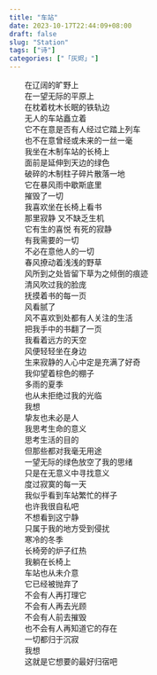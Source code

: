 ```yaml
---  
title: "车站"  
date: 2023-10-17T22:44:09+08:00  
draft: false  
slug: "Station"  
tags: ["诗"]  
categories: ["「灰烬」"]  
---  
```

　　在辽阔的旷野上  
　　在一望无际的平原上  
　　在枕着枕木长眠的铁轨边  
　　无人的车站矗立着  
　　它不在意是否有人经过它踏上列车  
　　也不在意曾经或未来的一丝一毫  
　　我坐在木制车站的长椅上  
　　面前是延伸到天边的绿色  
　　破碎的木制柱子碎片散落一地  
　　它在暴风雨中歇斯底里  
　　摧毁了一切  
　　我喜欢坐在长椅上看书  
　　那里寂静 又不缺乏生机  
　　它有生的喜悦 有死的寂静  
　　有我需要的一切  
　　不必在意他人的一切  
　　春风撩动着浅浅的野草  
　　风所到之处皆留下草为之倾倒的痕迹  
　　清风吹过我的脸庞  
　　抚摸着书的每一页  
　　风看腻了  
　　风不喜欢到处都有人关注的生活  
　　把我手中的书翻了一页  
　　我看着远方的天空  
　　风便轻轻坐在身边  
　　生来寂静的人心中定是充满了好奇  
　　我仰望着棕色的棚子  
　　多雨的夏季  
　　也从未拒绝过我的光临  
　　我想  
　　挚友也未必是人  
　　我思考生命的意义  
　　思考生活的目的  
　　但那些都对我毫无用途  
　　一望无际的绿色放空了我的思绪  
　　只是在无意义中寻找意义  
　　度过寂寞的每一天  
　　我似乎看到车站繁忙的样子  
　　也许我很自私吧  
　　不想看到这宁静  
　　只属于我的地方受到侵扰  
　　寒冷的冬季  
　　长椅旁的炉子红热  
　　我躺在长椅上  
　　车站也从未介意  
　　它已经被抛弃了  
　　不会有人再打理它  
　　不会有人再去光顾  
　　不会有人前去摧毁  
　　也不会有人再知道它的存在  
　　一切都归于沉寂  
　　我想  
　　这就是它想要的最好归宿吧  
　　
　　
